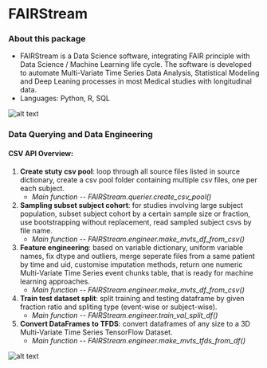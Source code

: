 # FAIRStream

### About this package
* FAIRStream is a Data Science software, integrating FAIR principle with Data Science / Machine Learning life cycle. The software is developed to automate Multi-Variate Time Series Data Analysis, Statistical Modeling and Deep Leaning processes in most Medical studies with longitudinal data. 
* Languages: Python, R, SQL

![alt text](https://github.com/UVA-CAMA/FAIRStream/blob/main/resources/poster.png)

### Data Querying and Data Engineering
#### CSV API Overview: 
  1. **Create stuty csv pool**: loop through all source files listed in source dictionary, create a csv pool folder containing multiple csv files, one per each subject. 
      * *Main function --  FAIRStream.querier.create_csv_pool()*
  2. **Sampling subset subject cohort**: for studies involving large subject population, subset subject cohort by a certain sample size or fraction, use bootstrapping without replacement, read sampled subject csvs by file name. 
      * *Main function -- FAIRStream.engineer.make_mvts_df_from_csv()*
  3. **Feature engineering**: based on variable dictionary, uniform variable names, fix dtype and outliers, merge seperate files from a same patient by time and uid, customise imputation methods, return one numeric Multi-Variate Time Series event chunks table, that is ready for machine learning approaches. 
      * *Main function -- FAIRStream.engineer.make_mvts_df_from_csv()* 
  4. **Train test dataset split**: split training and testing dataframe by given fraction ratio and spliting type (event-wise or subject-wise). 
      * *Main function -- FAIRStream.engineer.train_val_split_df()*
  5. **Convert DataFrames to TFDS**: convert dataframes of any size to a 3D Multi-Variate Time Series TensorFlow Dataset. 
      * *Main function -- FAIRStream.engineer.make_mvts_tfds_from_df()*

![alt text](https://github.com/UVA-CAMA/FAIRStream/blob/main/resources/csv_api.png)
